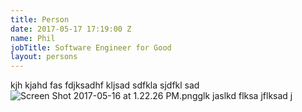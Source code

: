 ```yaml
---
title: Person
date: 2017-05-17 17:19:00 Z
name: Phil
jobTitle: Software Engineer for Good
layout: persons
---
```


kjh kjahd fas
fdjksadhf kljsad
sdfkla sjdfkl sad
![Screen Shot 2017-05-16 at 1.22.26 PM.png](/uploads/Screen%20Shot%202017-05-16%20at%201.22.26%20PM.png)glk jaslkd flksa jflksad j